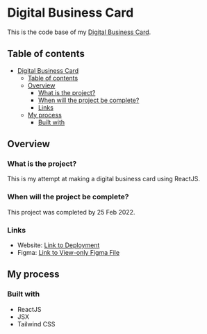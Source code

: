 # Digital Business Card

This is the code base of my [Digital Business Card](https://digital-business-card-phi.vercel.app/).

## Table of contents

- [Digital Business Card](#digital-business-card)
  - [Table of contents](#table-of-contents)
  - [Overview](#overview)
    - [What is the project?](#what-is-the-project)
    - [When will the project be complete?](#when-will-the-project-be-complete)
    - [Links](#links)
  - [My process](#my-process)
    - [Built with](#built-with)

## Overview

### What is the project?

This is my attempt at making a digital business card using ReactJS.

### When will the project be complete?

This project was completed by 25 Feb 2022.

### Links

-   Website: [Link to Deployment](https://digital-business-card-phi.vercel.app/)
-   Figma: [Link to View-only Figma File](<https://www.figma.com/file/lLwQuRtqPeIl8whN1ueP7a/Digital-Business-Card-(Scrimba)?node-id=0%3A1>)

## My process

### Built with

-   ReactJS
-   JSX
-   Tailwind CSS
